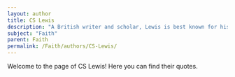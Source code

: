 ```yaml
---
layout: author
title: CS Lewis
description: "A British writer and scholar, Lewis is best known for his works on Christian apologetics such as 'Mere Christianity' and 'The Screwtape Letters', where he explores the nature of faith and belief."
subject: "Faith"
parent: Faith
permalink: /Faith/authors/CS-Lewis/
---
```


Welcome to the page of CS Lewis! Here you can find their quotes.
